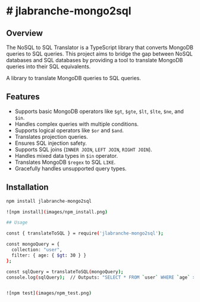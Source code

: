 # # jlabranche-mongo2sql

## Overview

The NoSQL to SQL Translator is a TypeScript library that converts MongoDB queries to SQL queries. This project aims to bridge the gap between NoSQL databases and SQL databases by providing a tool to translate MongoDB queries into their SQL equivalents.

A library to translate MongoDB queries to SQL queries.



## Features

- Supports basic MongoDB operators like `$gt`, `$gte`, `$lt`, `$lte`, `$ne`, and `$in`.
- Handles complex queries with multiple conditions.
- Supports logical operators like `$or` and `$and`.
- Translates projection queries.
- Ensures SQL injection safety.
- Supports SQL joins (`INNER JOIN`, `LEFT JOIN`, `RIGHT JOIN`).
- Handles mixed data types in `$in` operator.
- Translates MongoDB `$regex` to SQL `LIKE`.
- Gracefully handles unsupported query types.

## Installation

```sh
npm install jlabranche-mongo2sql

![npm install](images/npm_install.png)

## Usage

const { translateToSQL } = require('jlabranche-mongo2sql');

const mongoQuery = {
  collection: "user",
  filter: { age: { $gt: 30 } }
};

const sqlQuery = translateToSQL(mongoQuery);
console.log(sqlQuery);  // Outputs: "SELECT * FROM `user` WHERE `age` > 30"


![npm test](images/npm_test.png)
